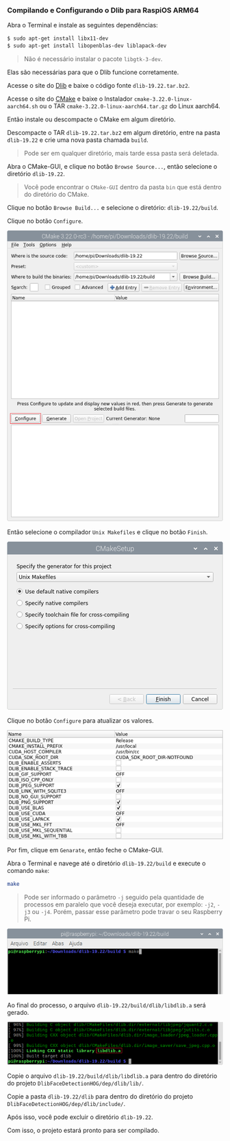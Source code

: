 ### Compilando e Configurando o Dlib para RaspiOS ARM64

Abra o Terminal e instale as seguintes dependências:

```bash
$ sudo apt-get install libx11-dev
$ sudo apt-get install libopenblas-dev liblapack-dev
```

> Não é necessário instalar o pacote `libgtk-3-dev`.

Elas são necessárias para que o Dlib funcione corretamente.

Acesse o site do [Dlib](http://dlib.net/) e baixe o código fonte `dlib-19.22.tar.bz2`.

Acesse o site do [CMake](https://cmake.org/download/) e baixe o Instalador `cmake-3.22.0-linux-aarch64.sh` ou o TAR `cmake-3.22.0-linux-aarch64.tar.gz` do Linux aarch64.

Então instale ou descompacte o CMake em algum diretório.

Descompacte o TAR `dlib-19.22.tar.bz2` em algum diretório, entre na pasta `dlib-19.22` e crie uma nova pasta chamada `build`.

> Pode ser em qualquer diretório, mais tarde essa pasta será deletada.

Abra o CMake-GUI, e clique no botão `Browse Source...`, então selecione o diretório `dlib-19.22`.

> Você pode encontrar o `CMake-GUI` dentro da pasta `bin` que está dentro do diretório do CMake.

Clique no botão `Browse Build...` e selecione o diretório: `dlib-19.22/build`.

Clique no botão `Configure`.

![cmake config raspios](./images/cmake-config-raspios.png)

Então selecione o compilador `Unix Makefiles` e clique no botão `Finish`.

![select compiler raspios](./images/select-compiler-raspios.png)

Clique no botão `Configure` para atualizar os valores.

![dlib config raspios](./images/dlib-config-raspios.png)

Por fim, clique em `Genarate`, então feche o CMake-GUI.

Abra o Terminal e navege até o diretório `dlib-19.22/build` e execute o comando `make`:

```bash
make
```

> Pode ser informado o parâmetro `-j` seguido pela quantidade de processos em paralelo que você deseja executar, por exemplo: `-j2`, `-j3` ou `-j4`. Porém, passar esse parâmetro pode travar o seu Raspberry Pi.

![terminal make raspios](./images/terminal-make-raspios.png)

Ao final do processo, o arquivo `dlib-19.22/build/dlib/libdlib.a` será gerado.

![build lib raspios](./images/build-lib-raspios.png)

Copie o arquivo `dlib-19.22/build/dlib/libdlib.a` para dentro do diretório do projeto `DlibFaceDetectionHOG/dep/dlib/lib/`.

Copie a pasta `dlib-19.22/dlib` para dentro do diretório do projeto `DlibFaceDetectionHOG/dep/dlib/include/`.

Após isso, você pode excluir o diretório `dlib-19.22`.

Com isso, o projeto estará pronto para ser compilado.